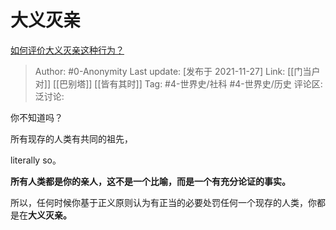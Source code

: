 # 大义灭亲
[如何评价大义灭亲这种行为？](https://www.zhihu.com/question/269150510/answer/2244629009)

> Author: #0-Anonymity
> Last update: [发布于 2021-11-27]
> Link: [[门当户对]] [[巴别塔]] [[皆有其时]]
> Tag: #4-世界史/社科 #4-世界史/历史
> 评论区:
> 泛讨论:

你不知道吗？

所有现存的人类有共同的祖先，

literally so。

**所有人类都是你的亲人，这不是一个比喻，而是一个有充分论证的事实。**

所以，任何时候你基于正义原则认为有正当的必要处罚任何一个现存的人类，你都是在**大义灭亲。**

